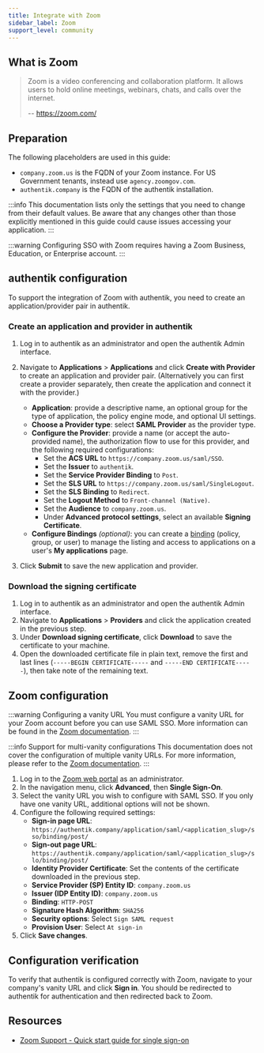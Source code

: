 ```yaml
---
title: Integrate with Zoom
sidebar_label: Zoom
support_level: community
---
```


## What is Zoom

> Zoom is a video conferencing and collaboration platform. It allows users to hold online meetings, webinars, chats, and calls over the internet.
>
> -- https://zoom.com/

## Preparation

The following placeholders are used in this guide:

- `company.zoom.us` is the FQDN of your Zoom instance. For US Government tenants, instead use `agency.zoomgov.com`.
- `authentik.company` is the FQDN of the authentik installation.

:::info
This documentation lists only the settings that you need to change from their default values. Be aware that any changes other than those explicitly mentioned in this guide could cause issues accessing your application.
:::

:::warning
Configuring SSO with Zoom requires having a Zoom Business, Education, or Enterprise account.
:::

## authentik configuration

To support the integration of Zoom with authentik, you need to create an application/provider pair in authentik.

### Create an application and provider in authentik

1. Log in to authentik as an administrator and open the authentik Admin interface.
2. Navigate to **Applications** > **Applications** and click **Create with Provider** to create an application and provider pair. (Alternatively you can first create a provider separately, then create the application and connect it with the provider.)
    - **Application**: provide a descriptive name, an optional group for the type of application, the policy engine mode, and optional UI settings.
    - **Choose a Provider type**: select **SAML Provider** as the provider type.
    - **Configure the Provider**: provide a name (or accept the auto-provided name), the authorization flow to use for this provider, and the following required configurations:
        - Set the **ACS URL** to `https://company.zoom.us/saml/SSO`.
        - Set the **Issuer** to `authentik`.
        - Set the **Service Provider Binding** to `Post`.
        - Set the **SLS URL** to `https://company.zoom.us/saml/SingleLogout`.
        - Set the **SLS Binding** to `Redirect`.
        - Set the **Logout Method** to `Front-channel (Native)`.
        - Set the **Audience** to `company.zoom.us`.
        - Under **Advanced protocol settings**, select an available **Signing Certificate**.
    - **Configure Bindings** _(optional)_: you can create a [binding](/docs/add-secure-apps/flows-stages/bindings/) (policy, group, or user) to manage the listing and access to applications on a user's **My applications** page.

3. Click **Submit** to save the new application and provider.

### Download the signing certificate

1. Log in to authentik as an administrator and open the authentik Admin interface.
2. Navigate to **Applications** > **Providers** and click the application created in the previous step.
3. Under **Download signing certificate**, click **Download** to save the certificate to your machine.
4. Open the downloaded certificate file in plain text, remove the first and last lines (`-----BEGIN CERTIFICATE-----` and `-----END CERTIFICATE-----`), then take note of the remaining text.

## Zoom configuration

:::warning Configuring a vanity URL
You must configure a vanity URL for your Zoom account before you can use SAML SSO. More information can be found in the [Zoom documentation](https://support.zoom.com/hc/en/article?id=zm_kb&sysparm_article=KB0061540).
:::

:::info Support for multi-vanity configurations
This documentation does not cover the configuration of multiple vanity URLs. For more information, please refer to the [Zoom documentation](https://support.zoom.com/hc/en/article?id=zm_kb&sysparm_article=KB0061540).
:::

1. Log in to the [Zoom web portal](https://success.zoom.us/profile) as an administrator.
2. In the navigation menu, click **Advanced**, then **Single Sign-On**.
3. Select the vanity URL you wish to configure with SAML SSO. If you only have one vanity URL, additional options will not be shown.
4. Configure the following required settings:
    - **Sign-in page URL**: `https://authentik.company/application/saml/<application_slug>/sso/binding/post/`
    - **Sign-out page URL**: `https://authentik.company/application/saml/<application_slug>/slo/binding/post/`
    - **Identity Provider Certificate**: Set the contents of the certificate downloaded in the previous step.
    - **Service Provider (SP) Entity ID**: `company.zoom.us`
    - **Issuer (IDP Entity ID)**: `company.zoom.us`
    - **Binding**: `HTTP-POST`
    - **Signature Hash Algorithm**: `SHA256`
    - **Security options**: Select `Sign SAML request`
    - **Provision User**: Select `At sign-in`
5. Click **Save changes**.

## Configuration verification

To verify that authentik is configured correctly with Zoom, navigate to your company's vanity URL and click **Sign in**. You should be redirected to authentik for authentication and then redirected back to Zoom.

## Resources

- [Zoom Support - Quick start guide for single sign-on](https://support.zoom.com/hc/en/article?id=zm_kb&sysparm_article=KB0060673)
